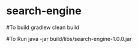 # search-engine


#To build
gradlew clean build

#To Run
java -jar build/libs/search-engine-1.0.0.jar